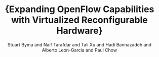 ---
ENTRYTYPE: misc
ID: tarafdar:saviagm2015b
author: 'Stuart Byma and Naif Tarafdar and Tali Xu and

  Hadi Bannazadeh and Alberto Leon-Garcia and Paul Chow'
howpublished: 2015 SAVI AGM poster presentation
month: jul
title: '{Expanding OpenFlow Capabilities with Virtualized

  Reconfigurable Hardware}'
year: '2015'
---